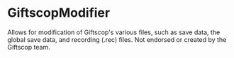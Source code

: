 # GiftscopModifier
Allows for modification of Giftscop's various files, such as save data, the global save data, and recording (.rec) files. Not endorsed or created by the Giftscop team.
